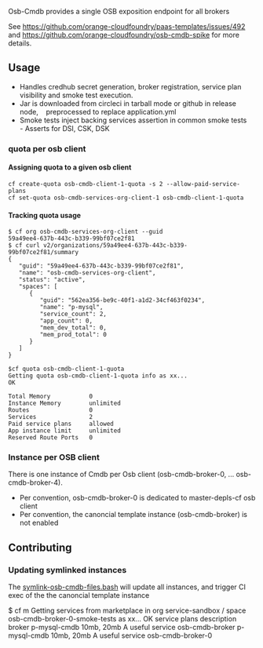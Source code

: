 Osb-Cmdb provides a single OSB exposition endpoint for all brokers

See https://github.com/orange-cloudfoundry/paas-templates/issues/492 and https://github.com/orange-cloudfoundry/osb-cmdb-spike for more details.

## Usage

- Handles credhub secret generation, broker registration, service plan visibility
and smoke test execution.
- Jar is downloaded from circleci in tarball mode or github in release node,
   preprocessed to replace application.yml
- Smoke tests inject backing services assertion in common smoke tests
   - Asserts for DSI, CSK, DSK

### quota per osb client

#### Assigning quota to a given osb client

```
cf create-quota osb-cmdb-client-1-quota -s 2 --allow-paid-service-plans
cf set-quota osb-cmdb-services-org-client-1 osb-cmdb-client-1-quota
```

#### Tracking quota usage

```
$ cf org osb-cmdb-services-org-client --guid
59a49ee4-637b-443c-b339-99bf07ce2f81
$ cf curl v2/organizations/59a49ee4-637b-443c-b339-99bf07ce2f81/summary
{
   "guid": "59a49ee4-637b-443c-b339-99bf07ce2f81",
   "name": "osb-cmdb-services-org-client",
   "status": "active",
   "spaces": [
      {
         "guid": "562ea356-be9c-40f1-a1d2-34cf463f0234",
         "name": "p-mysql",
         "service_count": 2,
         "app_count": 0,
         "mem_dev_total": 0,
         "mem_prod_total": 0
      }
   ]
}

$cf quota osb-cmdb-client-1-quota
Getting quota osb-cmdb-client-1-quota info as xx...
OK
                       
Total Memory           0
Instance Memory        unlimited
Routes                 0
Services               2
Paid service plans     allowed
App instance limit     unlimited
Reserved Route Ports   0

```

### Instance per OSB client

There is one instance of Cmdb per Osb client (osb-cmdb-broker-0, ... osb-cmdb-broker-4).
* Per convention, osb-cmdb-broker-0 is dedicated to master-depls-cf osb client
* Per convention, the canoncial template instance (osb-cmdb-broker) is not enabled 

## Contributing

### Updating symlinked instances

The [symlink-osb-cmdb-files.bash](./symlink-osb-cmdb-files.bash) will update all instances, and trigger CI exec of the the canoncial template instance 


$ cf m
Getting services from marketplace in org service-sandbox / space osb-cmdb-broker-0-smoke-tests as xx...
OK
service        plans          description          broker
p-mysql-cmdb   10mb, 20mb     A useful service     osb-cmdb-broker
p-mysql-cmdb   10mb, 20mb     A useful service     osb-cmdb-broker-0
